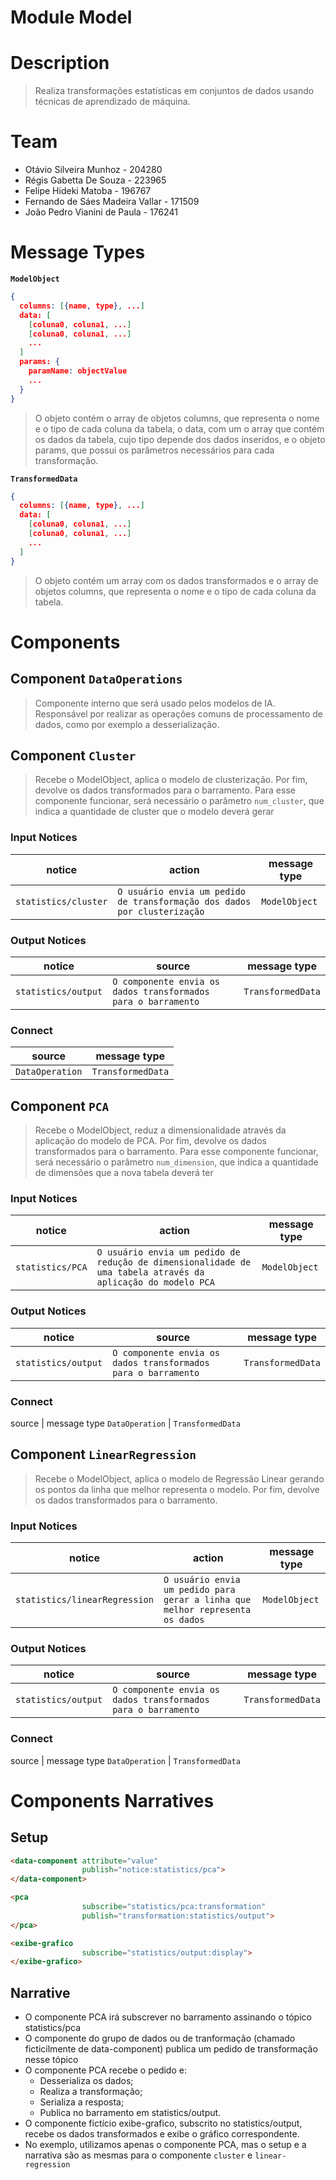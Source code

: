 # Module Model

# Description
> Realiza transformações estatísticas em conjuntos de dados usando técnicas de aprendizado de máquina.

# Team
* Otávio Silveira Munhoz - 204280
* Régis Gabetta De Souza - 223965
* Felipe Hideki Matoba - 196767
* Fernando de Sáes Madeira Vallar - 171509
* João Pedro Vianini de Paula - 176241

# Message Types

**`ModelObject`**
~~~json
{
  columns: [{name, type}, ...]
  data: [
    [coluna0, coluna1, ...]
    [coluna0, coluna1, ...]
    ...
  ]
  params: {
    paramName: objectValue
    ...
  }
}
~~~

> O objeto contém o array de objetos columns, que representa o nome e o tipo de cada coluna da tabela, o data, com um o array que contém os dados da tabela, cujo tipo depende dos dados inseridos, e o objeto params, que possui os parâmetros necessários para cada transformação.

**`TransformedData`**
~~~json
{
  columns: [{name, type}, ...]
  data: [
    [coluna0, coluna1, ...]
    [coluna0, coluna1, ...]
    ...
  ]
}
~~~

> O objeto contém um array com os dados transformados e o array de objetos columns, que representa o nome e o tipo de cada coluna da tabela.

# Components

## Component `DataOperations`

> Componente interno que será usado pelos modelos de IA. Responsável por realizar as operações comuns de processamento de dados, como por exemplo a desserialização.

## Component `Cluster`

> Recebe o ModelObject, aplica o modelo de clusterização. Por fim, devolve os dados transformados para o barramento. Para esse componente funcionar, será necessário o parâmetro `num_cluster`, que indica a quantidade de cluster que o modelo deverá gerar

### Input Notices

notice | action | message type
-------| ------ | ------------
`statistics/cluster` | `O usuário envia um pedido de transformação dos dados por clusterização` | `ModelObject`

### Output Notices

notice    | source | message type
----------| -------| ------------
`statistics/output` | `O componente envia os dados transformados para o barramento` | `TransformedData`

### Connect
source | message type
----------| -------
`DataOperation` | `TransformedData`

## Component `PCA`

> Recebe o ModelObject, reduz a dimensionalidade através da aplicação do modelo de PCA. Por fim, devolve os dados transformados para o barramento. Para esse componente funcionar, será necessário o parâmetro `num_dimension`, que indica a quantidade de dimensões que a nova tabela deverá ter

### Input Notices

notice | action | message type
-------| ------ | ------------
`statistics/PCA` | `O usuário envia um pedido de redução de dimensionalidade de uma tabela através da aplicação do modelo PCA` | `ModelObject`

### Output Notices

notice    | source | message type
----------| -------| ------------
`statistics/output` | `O componente envia os dados transformados para o barramento` | `TransformedData`

### Connect
source | message type
`DataOperation` | `TransformedData`

## Component `LinearRegression`

> Recebe o ModelObject, aplica o modelo de Regressão Linear gerando os pontos da linha que melhor representa o modelo. Por fim, devolve os dados transformados para o barramento.

### Input Notices

notice | action | message type
-------| ------ | ------------
`statistics/linearRegression` | `O usuário envia um pedido para gerar a linha que melhor representa os dados` | `ModelObject`

### Output Notices

notice    | source | message type
----------| -------| ------------
`statistics/output` | `O componente envia os dados transformados para o barramento` | `TransformedData`

### Connect
source | message type
`DataOperation` | `TransformedData`

# Components Narratives

## Setup

~~~html
<data-component attribute="value"
                publish="notice:statistics/pca">
</data-component>

<pca
                subscribe="statistics/pca:transformation"
                publish="transformation:statistics/output">
</pca>

<exibe-grafico
                subscribe="statistics/output:display">
</exibe-grafico>
~~~

## Narrative

* O componente PCA irá subscrever no barramento assinando o tópico statistics/pca
* O componente do grupo de dados ou de tranformação (chamado ficticilmente de data-component) publica um pedido de transformação nesse tópico
* O componente PCA recebe o pedido e:
  * Desserializa os dados;
  * Realiza a transformação;
  * Serializa a resposta;
  * Publica no barramento em statistics/output.
* O componente fictício exibe-grafico, subscrito no statistics/output, recebe os dados transformados e exibe o gráfico correspondente.
* No exemplo, utilizamos apenas o componente PCA, mas o setup e a narrativa são as mesmas para o componente `cluster` e `linear-regression`
